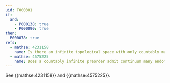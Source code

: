 ```yaml
---
uid: T000301
if:
  and:
    - P000138: true
    - P000090: true
then:
  P000078: true
refs:
  - mathse: 4231158
    name: Is there an infinite topological space with only countably many continuous maps to itself?
  - mathse: 4575225
    name: Does a countably infinite preorder admit continuum many endomorphisms?
---
```


See {{mathse:4231158}} and {{mathse:4575225}}.
